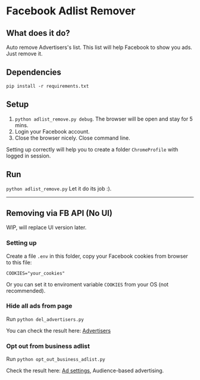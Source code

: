 # Facebook Adlist Remover
## What does it do?
Auto remove Advertisers's list. This list will help Facebook to show you ads. Just remove it.
## Dependencies
`pip install -r requirements.txt`

## Setup
1. `python adlist_remove.py debug`. The browser will be open and stay for 5 mins.
2. Login your Facebook account.
3. Close the browser nicely. Close command line.

Setting up correctly will help you to create a folder `ChromeProfile` with logged in session.

## Run
`python adlist_remove.py`
Let it do its job :).


--------

## Removing via FB API (No UI)

WIP, will replace UI version later.

### Setting up
Create a file `.env` in this folder, copy your Facebook cookies from browser to this file:
```
COOKIES="your_cookies"
```
Or you can set it to enviroment variable `COOKIES` from your OS (not recommended).

### Hide all ads from page
Run `python del_advertisers.py`

You can check the result here: [Advertisers](https://www.facebook.com/adpreferences/advertisers)
### Opt out from business adlist
Run `python opt_out_business_adlist.py`

Check the result here: [Ad settings](https://www.facebook.com/adpreferences/ad_settings), Audience-based advertising.
